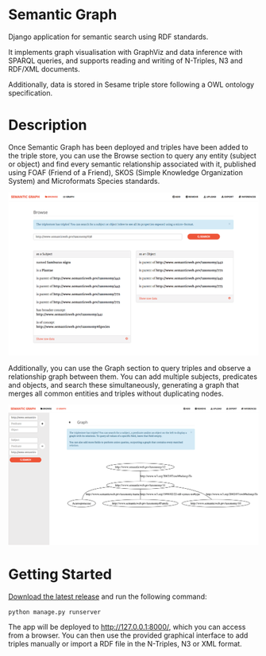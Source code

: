 # Semantic Graph

Django application for semantic search using RDF standards.

It implements graph visualisation with GraphViz and data inference with SPARQL queries, and supports reading and writing of N-Triples, N3 and RDF/XML documents.

Additionally, data is stored in Sesame triple store following a OWL ontology specification.


# Description

Once Semantic Graph has been deployed and triples have been added to the triple store, you can use the Browse section to query any entity (subject or object) and find every semantic relationship associated with it, published using FOAF (Friend of a Friend), SKOS (Simple Knowledge Organization System) and Microformats Species standards.

![Screenshot1](screenshots/01.png)

Additionally, you can use the Graph section to query triples and observe a relationship graph between them. You can add multiple subjects, predicates and objects, and search these simultaneously, generating a graph that merges all common entities and triples without duplicating nodes.

![Screenshot2](screenshots/02.png)


# Getting Started

[Download the latest release](https://github.com/edduarte/semantic-graph/releases) and run the following command:

```
python manage.py runserver
```

The app will be deployed to http://127.0.0.1:8000/, which you can access from a browser. You can then use the provided graphical interface to add triples manually or import a RDF file in the N-Triples, N3 or XML format.


